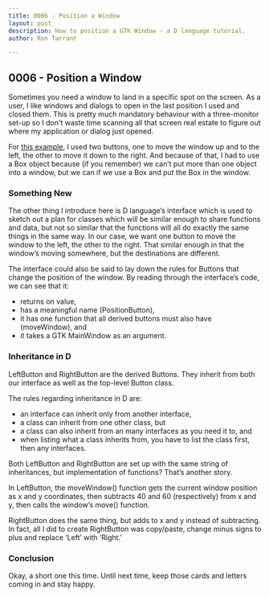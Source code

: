 ```yaml
---
title: 0006 - Position a Window
layout: post
description: How to position a GTK Window - a D language tutorial.
author: Ron Tarrant

---
```


## 0006 - Position a Window

Sometimes you need a window to land in a specific spot on the screen. As a user, I like windows and dialogs to open in the last position I used and closed them. This is pretty much mandatory behaviour with a three-monitor set-up so I don't waste time scanning all that screen real estate to figure out where my application or dialog just opened.

For [this example](https://github.com/rontarrant/gtkDcoding/blob/master/001_window/window_001_05_positioned.d), I used two buttons, one to move the window up and to the left, the other to move it down to the right. And because of that, I had to use a Box object because (if you remember) we can’t put more than one object into a window, but we can if we use a Box and put the Box in the window.

### Something New

The other thing I introduce here is D language’s interface which is used to sketch out a plan for classes which will be similar enough to share functions and data, but not so similar that the functions will all do exactly the same things in the same way. In our case, we want one button to move the window to the left, the other to the right. That similar enough in that the window’s moving somewhere, but the destinations are different.

The interface could also be said to lay down the rules for Buttons that change the position of the window. By reading through the interface’s code, we can see that it:

- returns on value,
- has a meaningful name (PositionButton),
- it has one function that all derived buttons must also have (moveWindow), and
- it takes a GTK MainWindow as an argument.

### Inheritance in D

LeftButton and RightButton are the derived Buttons. They inherit from both our interface as well as the top-level Button class.

The rules regarding inheritance in D are:

- an interface can inherit only from another interface,
- a class can inherit from one other class, but
- a class can also inherit from an many interfaces as you need it to, and
- when listing what a class inherits from, you have to list the class first, then any interfaces.

Both LeftButton and RightButton are set up with the same string of inheritances, but implementation of functions? That’s another story.

In LeftButton, the moveWindow() function gets the current window position as x and y coordinates, then subtracts 40 and 60 (respectively) from x and y, then calls the window’s move() function.

RightButton does the same thing, but adds to x and y instead of subtracting. In fact, all I did to create RightButton was copy/paste, change minus signs to plus and replace ‘Left’ with ‘Right.’

### Conclusion

Okay, a short one this time. Until next time, keep those cards and letters coming in and stay happy.

